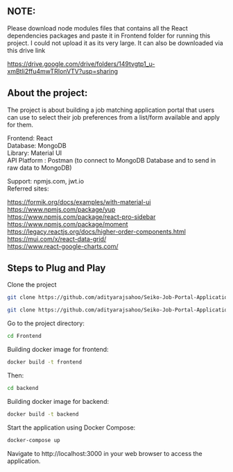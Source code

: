 ## NOTE: 

Please download node modules files that contains all the React dependencies packages and paste it in Frontend folder for running this project. I could not upload it as its very large. It can also be downloaded via this drive link 

https://drive.google.com/drive/folders/149tvgtp1_u-xmBtli2ffu4mwTRIonVTV?usp=sharing

## About the project:

The project is about building a job matching application portal that users can use to select their job preferences from a list/form available and apply for them.

Frontend: React\
Database: MongoDB\
Library: Material UI\
API Platform : Postman (to connect to MongoDB Database and to send in raw data to MongoDB)

Support: npmjs.com, jwt.io\
Referred sites:

https://formik.org/docs/examples/with-material-ui \
https://www.npmjs.com/package/yup \
https://www.npmjs.com/package/react-pro-sidebar \
https://www.npmjs.com/package/moment \
https://legacy.reactjs.org/docs/higher-order-components.html \
https://mui.com/x/react-data-grid/ \
https://www.react-google-charts.com/

## Steps to Plug and Play

Clone the project

```bash
git clone https://github.com/adityarajsahoo/Seiko-Job-Portal-Application-Project-Backend.git 
````

```bash
git clone https://github.com/adityarajsahoo/Seiko-Job-Portal-Application-Project-Frontend.git
````

Go to the project directory:

```bash
cd Frontend
````

Building docker image for frontend:

```bash
docker build -t frontend
````

Then:

```bash
cd backend
````

Building docker image for backend:

```bash
docker build -t backend
````

Start the application using Docker Compose:

```bash
docker-compose up
````

Navigate to http://localhost:3000 in your web browser to access the application.
